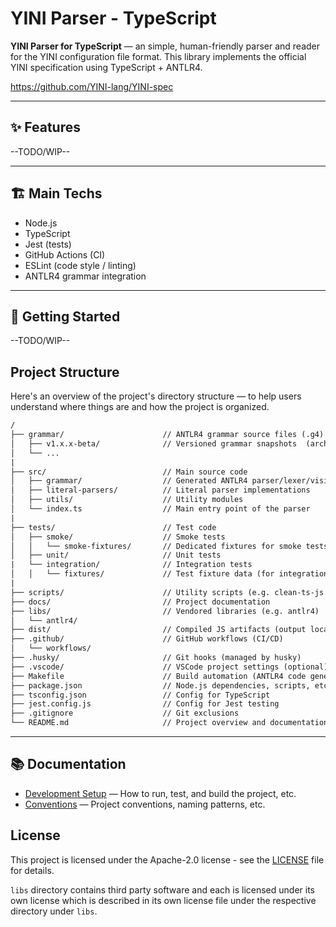 # YINI Parser - TypeScript

**YINI Parser for TypeScript** — an simple, human-friendly parser and reader for the YINI configuration file format. This library implements the official YINI specification using TypeScript + ANTLR4.

https://github.com/YINI-lang/YINI-spec

---

## ✨ Features
--TODO/WIP--

---

## 🏗 Main Techs
- Node.js
- TypeScript
- Jest (tests)
- GitHub Actions (CI)
- ESLint (code style / linting)
- ANTLR4 grammar integration

---

## 🚀 Getting Started
--TODO/WIP--

## Project Structure
Here's an overview of the project's directory structure — to help users understand where things are and how the project is organized.

```txt
/
├── grammar/                      // ANTLR4 grammar source files (.g4)
│   ├── v1.x.x-beta/              // Versioned grammar snapshots  (archived)
│   └── ...
|
├── src/                          // Main source code
│   ├── grammar/                  // Generated ANTLR4 parser/lexer/visitor (.ts)
│   ├── literal-parsers/          // Literal parser implementations
│   ├── utils/                    // Utility modules
│   └── index.ts                  // Main entry point of the parser
|
├── tests/                        // Test code
│   ├── smoke/                    // Smoke tests
│   │   └── smoke-fixtures/       // Dedicated fixtures for smoke tests
│   ├── unit/                     // Unit tests
|   └── integration/              // Integration tests
│   │   └── fixtures/             // Test fixture data (for integration tests)
|
├── scripts/                      // Utility scripts (e.g. clean-ts-js.sh)
├── docs/                         // Project documentation
├── libs/                         // Vendored libraries (e.g. antlr4)
│   └── antlr4/
├── dist/                         // Compiled JS artifacts (output local directory)
├── .github/                      // GitHub workflows (CI/CD)
│   └── workflows/
├── .husky/                       // Git hooks (managed by husky)
├── .vscode/                      // VSCode project settings (optional)
├── Makefile                      // Build automation (ANTLR4 code generation, etc.)
├── package.json                  // Node.js dependencies, scripts, etc.
├── tsconfig.json                 // Config for TypeScript
├── jest.config.js                // Config for Jest testing
├── .gitignore                    // Git exclusions
└── README.md                     // Project overview and documentation
```

---

## 📚 Documentation

- [Development Setup](./docs/Development%20Setup.md) — How to run, test, and build the project, etc.
- [Conventions](./docs/Conventions.md) — Project conventions, naming patterns, etc.

## License
This project is licensed under the Apache-2.0 license - see the [LICENSE](<./LICENSE>) file for details.

`libs` directory contains third party software and each is licensed under its own license which is described in its own license file under the respective directory under `libs`.
